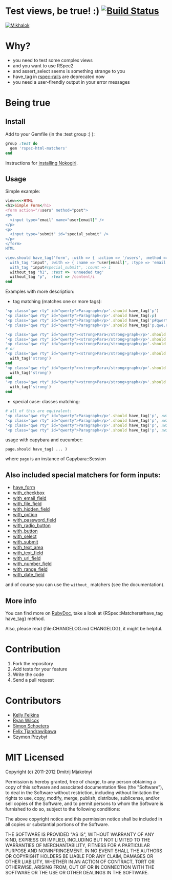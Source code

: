 Test views, be true! :) [![Build Status](http://travis-ci.org/kucaahbe/rspec-html-matchers.png)](http://travis-ci.org/kucaahbe/rspec-html-matchers)
=======================

[![Mikhalok](https://github.com/kucaahbe/rspec-html-matchers/raw/master/mikhalok.jpg)](http://www.myspace.com/lyapis "Lyapis Trubetskoy ska-punk band")

Why?
===

* you need to test some complex views
* and you want to use RSpec2
* and assert\_select seems is something strange to you
* have_tag in [rspec-rails](http://github.com/rspec/rspec-rails) are deprecated now
* you need a user-firendly output in your error messages

Being true
==========

Install
-------

Add to your Gemfile (in the :test group :) ):

```ruby
group :test do
  gem 'rspec-html-matchers'
end
```

Instructions for [installing Nokogiri](http://nokogiri.org/tutorials/installing_nokogiri.html).

Usage
-----

Simple example:

```ruby
view=<<-HTML
<h1>Simple Form</h1>
<form action="/users" method="post">
<p>
  <input type="email" name="user[email]" />
</p>
<p>
  <input type="submit" id="special_submit" />
</p>
</form>
HTML

view.should have_tag('form', :with => { :action => '/users', :method => 'post' }) do
  with_tag "input", :with => { :name => "user[email]", :type => 'email' }
  with_tag "input#special_submit", :count => 1
  without_tag "h1", :text => 'unneeded tag'
  without_tag "p",  :text => /content/i
end
```

Examples with more description:

* tag matching (matches one or more tags):

```ruby
'<p class="qwe rty" id="qwerty">Paragraph</p>'.should have_tag('p')
'<p class="qwe rty" id="qwerty">Paragraph</p>'.should have_tag(:p)
'<p class="qwe rty" id="qwerty">Paragraph</p>'.should have_tag('p#qwerty')
'<p class="qwe rty" id="qwerty">Paragraph</p>'.should have_tag('p.qwe.rty')

'<p class="qwe rty" id="qwerty"><strong>Para</strong>graph</p>'.should have_tag('p strong')
'<p class="qwe rty" id="qwerty"><strong>Para</strong>graph</p>'.should have_tag('p#qwerty strong')
'<p class="qwe rty" id="qwerty"><strong>Para</strong>graph</p>'.should have_tag('p.qwe.rty strong')
# or
'<p class="qwe rty" id="qwerty"><strong>Para</strong>graph</p>'.should have_tag('p') do
  with_tag('strong')
end
'<p class="qwe rty" id="qwerty"><strong>Para</strong>graph</p>'.should have_tag('p#qwerty') do
  with_tag('strong')
end
'<p class="qwe rty" id="qwerty"><strong>Para</strong>graph</p>'.should have_tag('p.qwe.rty') do
  with_tag('strong')
end
```

* special case: classes matching:

```ruby
# all of this are equivalent:
'<p class="qwe rty" id="qwerty">Paragraph</p>'.should have_tag('p', :with => { :class => 'qwe rty' })
'<p class="qwe rty" id="qwerty">Paragraph</p>'.should have_tag('p', :with => { :class => 'rty qwe' })
'<p class="qwe rty" id="qwerty">Paragraph</p>'.should have_tag('p', :with => { :class => ['rty', 'qwe'] })
'<p class="qwe rty" id="qwerty">Paragraph</p>'.should have_tag('p', :with => { :class => ['qwe', 'rty'] })
```

usage with capybara and cucumber:

    page.should have_tag( ... )

where `page` is an instance of Capybara::Session

Also included special matchers for form inputs:
-----------------------------------------------

- [have\_form](http://rdoc.info/github/kucaahbe/rspec-html-matchers/master/RSpec/Matchers:have_form)
- [with\_checkbox](http://rdoc.info/github/kucaahbe/rspec-html-matchers/master/RSpec/Matchers:with_checkbox)
- [with\_email\_field](http://rdoc.info/github/kucaahbe/rspec-html-matchers/master/RSpec/Matchers:with_email_field)
- [with\_file\_field](http://rdoc.info/github/kucaahbe/rspec-html-matchers/master/RSpec/Matchers:with_file_field)
- [with\_hidden\_field](http://rdoc.info/github/kucaahbe/rspec-html-matchers/master/RSpec/Matchers:with_hidden_field)
- [with\_option](http://rdoc.info/github/kucaahbe/rspec-html-matchers/master/RSpec/Matchers:with_option)
- [with\_password_field](http://rdoc.info/github/kucaahbe/rspec-html-matchers/master/RSpec/Matchers:with_password_field)
- [with\_radio\_button](http://rdoc.info/github/kucaahbe/rspec-html-matchers/master/RSpec/Matchers:with_radio_button)
- [with\_button](http://rdoc.info/github/kucaahbe/rspec-html-matchers/master/RSpec/Matchers:with_button)
- [with\_select](http://rdoc.info/github/kucaahbe/rspec-html-matchers/master/RSpec/Matchers:with_select)
- [with\_submit](http://rdoc.info/github/kucaahbe/rspec-html-matchers/master/RSpec/Matchers:with_submit)
- [with\_text\_area](http://rdoc.info/github/kucaahbe/rspec-html-matchers/master/RSpec/Matchers:with_text_area)
- [with\_text\_field](http://rdoc.info/github/kucaahbe/rspec-html-matchers/master/RSpec/Matchers:with_text_field)
- [with\_url\_field](http://rdoc.info/github/kucaahbe/rspec-html-matchers/master/RSpec/Matchers:with_url_field)
- [with\_number\_field](http://rdoc.info/github/kucaahbe/rspec-html-matchers/master/RSpec/Matchers:with_number_field)
- [with\_range\_field](http://rdoc.info/github/kucaahbe/rspec-html-matchers/master/RSpec/Matchers:with_range_field)
- [with\_date\_field](http://rdoc.info/github/kucaahbe/rspec-html-matchers/master/RSpec/Matchers:with_date_field)

and of course you can use the `without_` matchers (see the documentation).

More info
---------

You can find more on [RubyDoc](http://rubydoc.info/github/kucaahbe/rspec-html-matchers/master/RSpec/Matchers), take a look at {RSpec::Matchers#have\_tag have\_tag} method.

Also, please read {file:CHANGELOG.md CHANGELOG}, it might be helpful.

Contribution
============

1. Fork the repository
2. Add tests for your feature
3. Write the code
4. Send a pull request

Contributors
============

- [Kelly Felkins](http://github.com/kellyfelkins)
- [Ryan Wilcox](http://github.com/rwilcox)
- [Simon Schoeters](https://github.com/cimm)
- [Felix Tjandrawibawa](https://github.com/cemenghttps://github.com/cemeng)
- [Szymon Przybył](https://github.com/apocalyptiq)

MIT Licensed
============

Copyright (c) 2011-2012 Dmitrij Mjakotnyi

Permission is hereby granted, free of charge, to any person obtaining a copy of this software and associated documentation files (the "Software"), to deal in the Software without restriction, including without limitation the rights to use, copy, modify, merge, publish, distribute, sublicense, and/or sell copies of the Software, and to permit persons to whom the Software is furnished to do so, subject to the following conditions:

The above copyright notice and this permission notice shall be included in all copies or substantial portions of the Software.

THE SOFTWARE IS PROVIDED "AS IS", WITHOUT WARRANTY OF ANY KIND, EXPRESS OR IMPLIED, INCLUDING BUT NOT LIMITED TO THE WARRANTIES OF MERCHANTABILITY, FITNESS FOR A PARTICULAR PURPOSE AND NONINFRINGEMENT. IN NO EVENT SHALL THE AUTHORS OR COPYRIGHT HOLDERS BE LIABLE FOR ANY CLAIM, DAMAGES OR OTHER LIABILITY, WHETHER IN AN ACTION OF CONTRACT, TORT OR OTHERWISE, ARISING FROM, OUT OF OR IN CONNECTION WITH THE SOFTWARE OR THE USE OR OTHER DEALINGS IN THE SOFTWARE.
